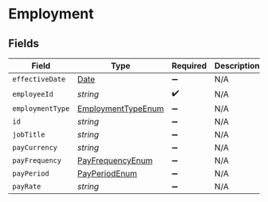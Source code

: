# Employment


## Fields

| Field                                                                                         | Type                                                                                          | Required                                                                                      | Description                                                                                   |
| --------------------------------------------------------------------------------------------- | --------------------------------------------------------------------------------------------- | --------------------------------------------------------------------------------------------- | --------------------------------------------------------------------------------------------- |
| `effectiveDate`                                                                               | [Date](https://developer.mozilla.org/en-US/docs/Web/JavaScript/Reference/Global_Objects/Date) | :heavy_minus_sign:                                                                            | N/A                                                                                           |
| `employeeId`                                                                                  | *string*                                                                                      | :heavy_check_mark:                                                                            | N/A                                                                                           |
| `employmentType`                                                                              | [EmploymentTypeEnum](../../models/shared/employmenttypeenum.md)                               | :heavy_minus_sign:                                                                            | N/A                                                                                           |
| `id`                                                                                          | *string*                                                                                      | :heavy_minus_sign:                                                                            | N/A                                                                                           |
| `jobTitle`                                                                                    | *string*                                                                                      | :heavy_minus_sign:                                                                            | N/A                                                                                           |
| `payCurrency`                                                                                 | *string*                                                                                      | :heavy_minus_sign:                                                                            | N/A                                                                                           |
| `payFrequency`                                                                                | [PayFrequencyEnum](../../models/shared/payfrequencyenum.md)                                   | :heavy_minus_sign:                                                                            | N/A                                                                                           |
| `payPeriod`                                                                                   | [PayPeriodEnum](../../models/shared/payperiodenum.md)                                         | :heavy_minus_sign:                                                                            | N/A                                                                                           |
| `payRate`                                                                                     | *string*                                                                                      | :heavy_minus_sign:                                                                            | N/A                                                                                           |
